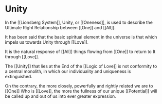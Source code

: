 # Unity
In the [[Lionsberg System]], Unity, or [[Oneness]], is used to describe the Ultimate Right Relationship between [[One]] and [[All]]. 

It has been said that the basic spiritual element in the universe is that which impels us towards Unity through [[Love]]. 

It is the natural response of [[All]] things flowing from [[One]] to return to It through [[Love]]. 

The [[Unity]] that lies at the End of the [[Logic of Love]] is not conformity to a central monolith, in which our individuality and uniqueness is extinguished. 

On the contrary, the more closely, powerfully and rightly related we are to [[One]] Who is [[Love]], the more the fullness of our unique [[Potential]] will be called up and out of us into ever greater expression. 
